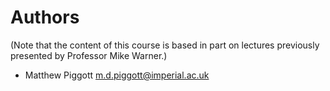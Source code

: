 # Authors

(Note that the content of this course is based in part on lectures previously presented by Professor Mike Warner.)

* Matthew Piggott <m.d.piggott@imperial.ac.uk>
